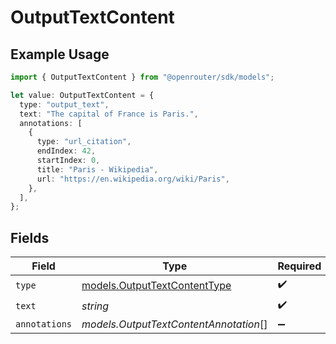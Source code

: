 # OutputTextContent

## Example Usage

```typescript
import { OutputTextContent } from "@openrouter/sdk/models";

let value: OutputTextContent = {
  type: "output_text",
  text: "The capital of France is Paris.",
  annotations: [
    {
      type: "url_citation",
      endIndex: 42,
      startIndex: 0,
      title: "Paris - Wikipedia",
      url: "https://en.wikipedia.org/wiki/Paris",
    },
  ],
};
```

## Fields

| Field                                                              | Type                                                               | Required                                                           | Description                                                        |
| ------------------------------------------------------------------ | ------------------------------------------------------------------ | ------------------------------------------------------------------ | ------------------------------------------------------------------ |
| `type`                                                             | [models.OutputTextContentType](../models/outputtextcontenttype.md) | :heavy_check_mark:                                                 | N/A                                                                |
| `text`                                                             | *string*                                                           | :heavy_check_mark:                                                 | N/A                                                                |
| `annotations`                                                      | *models.OutputTextContentAnnotation*[]                             | :heavy_minus_sign:                                                 | N/A                                                                |